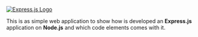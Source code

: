 [![Express.js Logo](https://expressjs.com/images/express-facebook-share.png)](https://expressjs.com)

This is as simple web application to show how is developed an **Express.js** application on **Node.js** and which code elements comes with it.